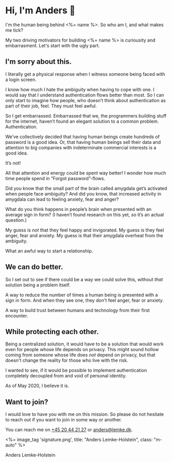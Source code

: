 # Hi, I'm Anders 👋

I'm the human being behind <%= name %>. So who am I, and what makes me tick?

My two driving motivators for building <%= name %> is curiousity and embarrasment. Let's start with the ugly part.

## I'm sorry about this.

I literally get a physical response when I witness someone being faced with a login screen.

I know how much I hate the ambiguity when having to cope with one. I would say that I understand authentication flows better than most. So I can only start to imagine how people, who doesn’t think about authentication as part of their job, feel. They must feel awful.

So I get embarrassed. Embarrassed that we, the programmers building stuff for the internet, haven’t found an elegant solution to a common problem. Authentication. 

We’ve collectively decided that having human beings create hundreds of password is a good idea. Or, that having human beings sell their data and attention to big companies with indeterminate commercial interests is a good idea.

It’s not!

All that attention and energy could be spent way better! I wonder how much time people spend in “Forgot password”-flows.

Did you know that the small part of the brain called amygdala get’s activated when people face ambiguity? And did you know, that increased activity in amygdala can lead to feeling anxiety, fear and anger?

What do you think happens in people’s brain when presented with an average sign in form? (I haven’t found research on this yet, so it’s an actual question.)

My guess is _not_ that they feel happy and invigorated. My guess is they feel anger, fear and anxiety. My guess is that their amygdala overheat from the ambiguity.

What an awful way to start a relationship.

## We can do better.

So I set out to see if there could be a way we could solve this, without _that_ solution being a problem itself.

A way to reduce the number of times a human being is presented with a sign in form. And when they see one, they don't feel anger, fear or anxiety.

A way to build trust between humans and technology from their first encounter.

## While protecting each other.

Being a centralized solution, it would have to be a solution that would work even for people whose life depends on privacy. This might sound hollow coming from someone whose life does _not_ depend on privacy, but that doesn't change the reality for those who live with the risk.

I wanted to see, if it would be possible to implement authentication completely decoupled from and void of personal identity.

As of May 2020, I believe it is.

## Want to join?

I would love to have you with me on this mission. So please do not hesitate to reach out if you want to join in some way or another.

 You can reach me on [+45 20 44 21 27](tel:+4520442127) or [anders@lemke.dk](mailto:anders@lemke.dk).

 <%= image_tag 'signature.png', title: "Anders Lemke-Holstein", class: "m-auto" %>

 <p class="text-center font-bold -mt-4">
   Anders Lemke-Holstein
 </p>
